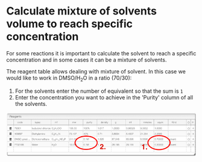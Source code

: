 # Calculate mixture of solvents volume to reach specific concentration

For some reactions it is important to calculate the solvent to reach a specific concentration and in some cases it can be a mixture of solvents.

The reagent table allows dealing with mixture of solvent. In this case we would like to work in DMSO/H<sub>2</sub>O in a ratio (70/30):

1. For the solvents enter the number of equivalent so that the sum is `1`
2. Enter the concentration you want to achieve in the 'Purity' column of all the solvents.

![reagents.png](reagents.png)
